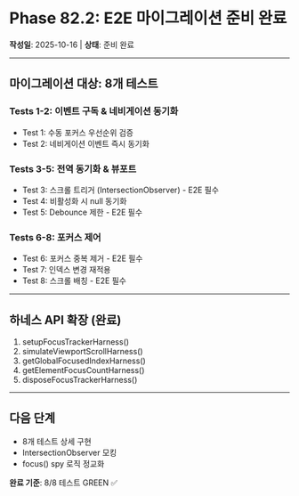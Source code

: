 ﻿# Phase 82.2: E2E 마이그레이션 준비 완료

**작성일**: 2025-10-16 | **상태**: 준비 완료

---

## 마이그레이션 대상: 8개 테스트

### Tests 1-2: 이벤트 구독 & 네비게이션 동기화

- Test 1: 수동 포커스 우선순위 검증
- Test 2: 네비게이션 이벤트 즉시 동기화

### Tests 3-5: 전역 동기화 & 뷰포트

- Test 3: 스크롤 트리거 (IntersectionObserver) - E2E 필수
- Test 4: 비활성화 시 null 동기화
- Test 5: Debounce 제한 - E2E 필수

### Tests 6-8: 포커스 제어

- Test 6: 포커스 중복 제거 - E2E 필수
- Test 7: 인덱스 변경 재적용
- Test 8: 스크롤 배칭 - E2E 필수

---

## 하네스 API 확장 (완료)

1. setupFocusTrackerHarness()
2. simulateViewportScrollHarness()
3. getGlobalFocusedIndexHarness()
4. getElementFocusCountHarness()
5. disposeFocusTrackerHarness()

---

## 다음 단계

- 8개 테스트 상세 구현
- IntersectionObserver 모킹
- focus() spy 로직 정교화

**완료 기준**: 8/8 테스트 GREEN ✅
